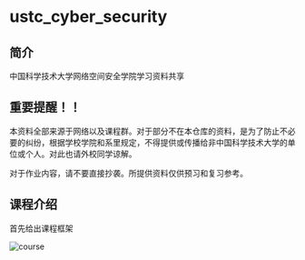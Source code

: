 # ustc_cyber_security
## 简介
中国科学技术大学网络空间安全学院学习资料共享
## 重要提醒！！
本资料全部来源于网络以及课程群。对于部分不在本仓库的资料，是为了防止不必要的纠纷，根据学校学院和系里规定，不得提供或传播给非中国科学技术大学的单位或个人。对此也请外校同学谅解。

对于作业内容，请不要直接抄袭。所提供资料仅供预习和复习参考。

## 课程介绍

首先给出课程框架

![course](https://gitee.com/PB18061383/ustc_cyber_security/raw/master/markdown_assets/course.png)



